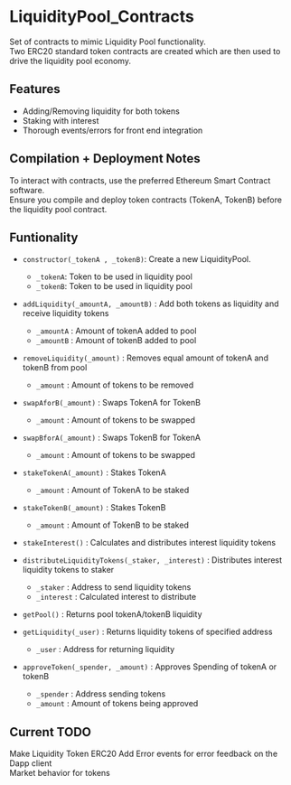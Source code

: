 # LiquidityPool_Contracts
Set of contracts to mimic Liquidity Pool functionality.  
Two ERC20 standard token contracts are created which are then used to drive the liquidity pool economy.

## Features
- Adding/Removing liquidity for both tokens
- Staking with interest
- Thorough events/errors for front end integration


## Compilation + Deployment Notes
To interact with contracts, use the preferred Ethereum Smart Contract software.  
Ensure you compile and deploy token contracts (TokenA, TokenB) before the liquidity pool contract.

## Funtionality
- `constructor(_tokenA , _tokenB)`: Create a new LiquidityPool.
    - `_tokenA`: Token to be used in liquidity pool
    - `_tokenB`: Token to be used in liquidity pool

- `addLiquidity(_amountA, _amountB)` : Add both tokens as liquidity and receive liquidity tokens
    - `_amountA` : Amount of tokenA added to pool
    - `_amountB` : Amount of tokenB added to pool

- `removeLiquidity(_amount)` : Removes equal amount of tokenA and tokenB from pool
    - `_amount` : Amount of tokens to be removed

- `swapAforB(_amount)` : Swaps TokenA for TokenB
    - `_amount` : Amount of tokens to be swapped

- `swapBforA(_amount)` : Swaps TokenB for TokenA
    - `_amount` : Amount of tokens to be swapped

- `stakeTokenA(_amount)` : Stakes TokenA
    - `_amount` : Amount of TokenA to be staked

- `stakeTokenB(_amount)` : Stakes TokenB
    - `_amount` : Amount of TokenB to be staked

- `stakeInterest()` : Calculates and distributes interest liquidity tokens

- `distributeLiquidityTokens(_staker, _interest)` : Distributes interest liquidity tokens to staker
    - `_staker` : Address to send liquidity tokens
    - `_interest` : Calculated interest to distribute

- `getPool()` : Returns pool tokenA/tokenB liquidity

- `getLiquidity(_user)` : Returns liquidity tokens of specified address
    - `_user` : Address for returning liquidity 

- `approveToken(_spender, _amount)` : Approves Spending of tokenA or tokenB
    - `_spender` : Address sending tokens
    - `_amount` : Amount of tokens being approved


## Current TODO
Make Liquidity Token ERC20
Add Error events for error feedback on the Dapp client  
Market behavior for tokens
